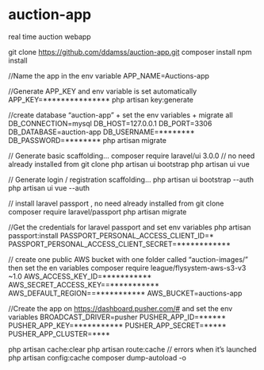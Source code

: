 # auction-app
real time auction webapp


git clone  https://github.com/ddamss/auction-app.git
composer install
npm install
 
//Name the app in the env variable
APP_NAME=Auctions-app
 
//Generate APP_KEY and env variable is set automatically
APP_KEY=***************
php artisan key:generate
 
//create database “auction-app” + set the env variables + migrate all
DB_CONNECTION=mysql
DB_HOST=127.0.0.1
DB_PORT=3306
DB_DATABASE=auction-app
DB_USERNAME=********
DB_PASSWORD=********
php artisan migrate
 
// Generate basic scaffolding...
composer require laravel/ui 3.0.0 // no need already installed from git clone
php artisan ui bootstrap
php artisan ui vue
 
// Generate login / registration scaffolding...
php artisan ui bootstrap --auth
php artisan ui vue --auth
 
// install laravel passport , no need already installed from git clone
composer require laravel/passport
php artisan migrate
 
//Get the credentials for laravel passport and set env variables
php artisan passport:install
PASSPORT_PERSONAL_ACCESS_CLIENT_ID=*
PASSPORT_PERSONAL_ACCESS_CLIENT_SECRET=************
 
// create one public AWS bucket with one folder called “auction-images/” then set the en variables
composer require league/flysystem-aws-s3-v3 ~1.0
AWS_ACCESS_KEY_ID=***********
AWS_SECRET_ACCESS_KEY==***********
AWS_DEFAULT_REGION==***********
AWS_BUCKET=auctions-app
 
//Create the app on https://dashboard.pusher.com/# and set the env variables
BROADCAST_DRIVER=pusher
PUSHER_APP_ID=******
PUSHER_APP_KEY=***********
PUSHER_APP_SECRET=*****
PUSHER_APP_CLUSTER=****
 
php artisan cache:clear
php artisan route:cache // errors when it’s launched
php artisan config:cache
composer dump-autoload -o
